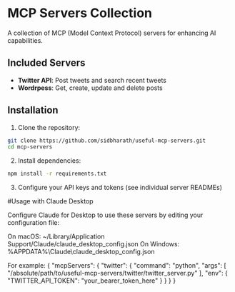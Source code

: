 # MCP Servers Collection

A collection of MCP (Model Context Protocol) servers for enhancing AI capabilities.

## Included Servers

- **Twitter API**: Post tweets and search recent tweets
- **Wordrpess**: Get, create, update and delete posts

## Installation

1. Clone the repository:
```bash
git clone https://github.com/sidbharath/useful-mcp-servers.git
cd mcp-servers
```

2. Install dependencies:
```bash
npm install -r requirements.txt
```

3. Configure your API keys and tokens (see individual server READMEs)

#Usage with Claude Desktop

Configure Claude for Desktop to use these servers by editing your configuration file:

On macOS: ~/Library/Application Support/Claude/claude_desktop_config.json
On Windows: %APPDATA%\Claude\claude_desktop_config.json

For example:
{
  "mcpServers": {
    "twitter": {
      "command": "python",
      "args": [
        "/absolute/path/to/useful-mcp-servers/twitter/twitter_server.py"
      ],
      "env": {
        "TWITTER_API_TOKEN": "your_bearer_token_here"
      }
    }
  }
}